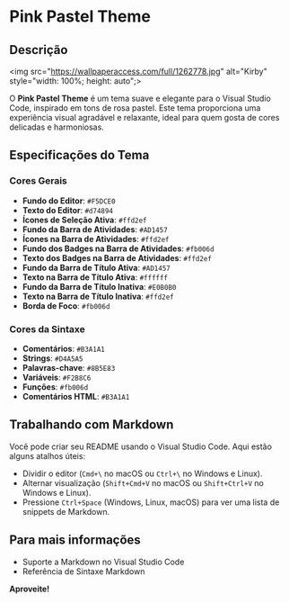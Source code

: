 # Pink Pastel Theme

## Descrição
<img src="https://wallpaperaccess.com/full/1262778.jpg" alt="Kirby" style="width: 100%; height: auto";>

O **Pink Pastel Theme** é um tema suave e elegante para o Visual Studio Code, inspirado em tons de rosa pastel. Este tema proporciona uma experiência visual agradável e relaxante, ideal para quem gosta de cores delicadas e harmoniosas.

## Especificações do Tema

### Cores Gerais

- **Fundo do Editor**: `#F5DCE0`
- **Texto do Editor**: `#d74894`
- **Ícones de Seleção Ativa**: `#ffd2ef`
- **Fundo da Barra de Atividades**: `#AD1457`
- **Ícones na Barra de Atividades**: `#ffd2ef`
- **Fundo dos Badges na Barra de Atividades**: `#fb006d`
- **Texto dos Badges na Barra de Atividades**: `#ffd2ef`
- **Fundo da Barra de Título Ativa**: `#AD1457`
- **Texto na Barra de Título Ativa**: `#ffffff`
- **Fundo da Barra de Título Inativa**: `#E0B0B0`
- **Texto na Barra de Título Inativa**: `#ffd2ef`
- **Borda de Foco**: `#fb006d`

### Cores da Sintaxe

- **Comentários**: `#B3A1A1`
- **Strings**: `#D4A5A5`
- **Palavras-chave**: `#8B5E83`
- **Variáveis**: `#F2B8C6`
- **Funções**: `#fb006d`
- **Comentários HTML**: `#B3A1A1`


## Trabalhando com Markdown

Você pode criar seu README usando o Visual Studio Code. Aqui estão alguns atalhos úteis:

* Dividir o editor (`Cmd+\` no macOS ou `Ctrl+\` no Windows e Linux).
* Alternar visualização (`Shift+Cmd+V` no macOS ou `Shift+Ctrl+V` no Windows e Linux).
* Pressione `Ctrl+Space` (Windows, Linux, macOS) para ver uma lista de snippets de Markdown.

## Para mais informações

* Suporte a Markdown no Visual Studio Code
* Referência de Sintaxe Markdown

**Aproveite!**